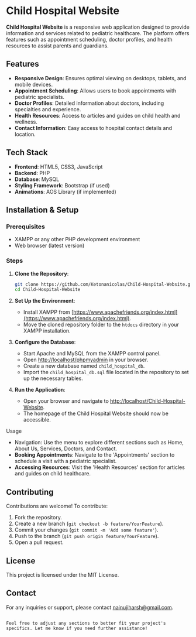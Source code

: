 # Child Hospital Website

**Child Hospital Website** is a responsive web application designed to provide information and services related to pediatric healthcare. The platform offers features such as appointment scheduling, doctor profiles, and health resources to assist parents and guardians.

## Features

- **Responsive Design**: Ensures optimal viewing on desktops, tablets, and mobile devices.
- **Appointment Scheduling**: Allows users to book appointments with pediatric specialists.
- **Doctor Profiles**: Detailed information about doctors, including specialties and experience.
- **Health Resources**: Access to articles and guides on child health and wellness.
- **Contact Information**: Easy access to hospital contact details and location.

## Tech Stack

- **Frontend**: HTML5, CSS3, JavaScript
- **Backend**: PHP
- **Database**: MySQL
- **Styling Framework**: Bootstrap (if used)
- **Animations**: AOS Library (if implemented)

## Installation & Setup

### Prerequisites

- XAMPP or any other PHP development environment
- Web browser (latest version)

### Steps

1. **Clone the Repository**:
   ```sh
   git clone https://github.com/Ketonanicolas/Child-Hospital-Website.git
   cd Child-Hospital-Website
   ```

2. **Set Up the Environment**:
   - Install XAMPP from [https://www.apachefriends.org/index.html](https://www.apachefriends.org/index.html).
   - Move the cloned repository folder to the `htdocs` directory in your XAMPP installation.

3. **Configure the Database**:
   - Start Apache and MySQL from the XAMPP control panel.
   - Open [http://localhost/phpmyadmin](http://localhost/phpmyadmin) in your browser.
   - Create a new database named `child_hospital_db`.
   - Import the `child_hospital_db.sql` file located in the repository to set up the necessary tables.

4. **Run the Application**:
   - Open your browser and navigate to [http://localhost/Child-Hospital-Website](http://localhost/Child-Hospital-Website).
   - The homepage of the Child Hospital Website should now be accessible.

Usage

- Navigation: Use the menu to explore different sections such as Home, About Us, Services, Doctors, and Contact.
- **Booking Appointments**: Navigate to the 'Appointments' section to schedule a visit with a pediatric specialist.
- **Accessing Resources**: Visit the 'Health Resources' section for articles and guides on child healthcare.

## Contributing

Contributions are welcome! To contribute:

1. Fork the repository.
2. Create a new branch (`git checkout -b feature/YourFeature`).
3. Commit your changes (`git commit -m 'Add some feature'`).
4. Push to the branch (`git push origin feature/YourFeature`).
5. Open a pull request.

## License

This project is licensed under the MIT License.

## Contact

For any inquiries or support, please contact [nainujiharsh@gmail.com](mailto:nainujiharsh@gmail.com).
```

Feel free to adjust any sections to better fit your project's specifics. Let me know if you need further assistance! 
